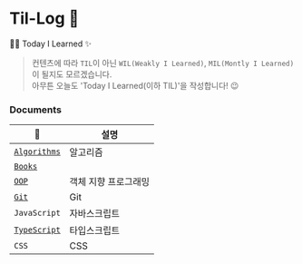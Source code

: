 # Til-Log 🔨
🧗‍♀️ Today I Learned ✨

> 컨텐츠에 따라 `TIL`이 아닌 `WIL(Weakly I Learned)`, `MIL(Montly I Learned)`이 될지도 모르겠습니다.  
> 아무튼 오늘도 'Today I Learned(이하 TIL)'을 작성합니다! :wink:

### Documents
|:file_folder:|설명|  
|---|----|
|[`Algorithms`](./Algorithms/)|알고리즘|
|[`Books`](./Books/)| |
|[`OOP`](./OOP/)|객체 지향 프로그래밍|
|[`Git`](./Git/)|Git|
|`JavaScript`|자바스크립트|
|[`TypeScript`](./TypeScript/)|타입스크립트|
|`CSS`|CSS|
